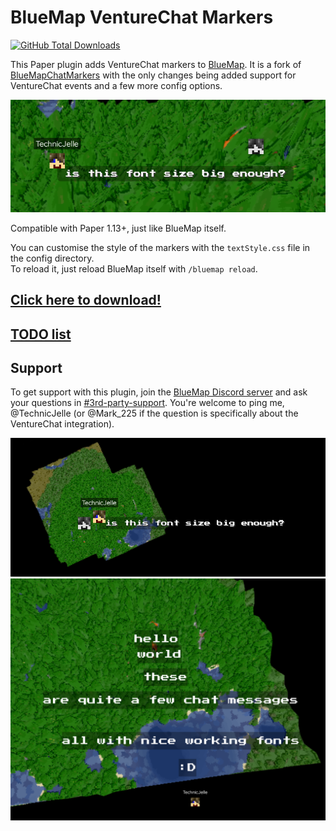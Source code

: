 # BlueMap VentureChat Markers

[![GitHub Total Downloads](https://img.shields.io/github/downloads/Mark-225/BlueMapVentureChatMarkers/total?label=Downloads&color=success "Click here to download the plugin")](https://github.com/TechnicJelle/BlueMapChatMarkers/releases/latest)

This Paper plugin adds VentureChat markers to [BlueMap](https://github.com/BlueMap-Minecraft/Bluemap). It is a fork of [BlueMapChatMarkers](https://github.com/TechnicJelle/BlueMapChatMarkers) with the only changes being added support for VentureChat events and a few more config options.

![a screenshot of BlueMap with a message displayed on the map](.github/readme_assets/font_size_1.png)

Compatible with Paper 1.13+, just like BlueMap itself.

You can customise the style of the markers with the `textStyle.css` file in the config directory.\
To reload it, just reload BlueMap itself with `/bluemap reload`.

## [Click here to download!](../../releases/latest)

## [TODO list](../../projects/1?fullscreen=true)

## Support

To get support with this plugin, join the [BlueMap Discord server](https://bluecolo.red/map-discord) and ask your questions in [#3rd-party-support](https://discord.com/channels/665868367416131594/863844716047106068). You're welcome to ping me, @TechnicJelle (or @Mark_225 if the question is specifically about the VentureChat integration).

![a screenshot of BlueMap with a message displayed on the map](.github/readme_assets/font_size_2.png)\
![a screenshot of BlueMap with multiple messages displayed on the map](.github/readme_assets/many_messages.png)
